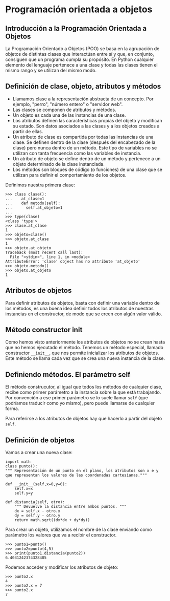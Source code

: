 # Programación orientada a objetos

## Introducción a la Programación Orientada a Objetos

La Programación Orientado a Objetos (POO) se basa en la agrupación de objetos de distintas clases que interactúan entre sí y que, en conjunto, consiguen que un programa cumpla su propósito. En Python cualquier elemento del lenguaje pertenece a una clase y todas las clases tienen el mismo rango y se utilizan del mismo modo.

## Definición de clase, objeto, atributos y métodos

* Llamamos clase a la representación abstracta de un concepto. Por ejemplo, "perro", "número entero" o "servidor web".
* Las clases se componen de atributos y métodos.
* Un objeto es cada una de las instancias de una clase.
* Los atributos definen las características propias del objeto y modifican su estado. Son datos asociados a las clases y a los objetos creados a partir de ellas.
* Un atributo de clase es compartida por todas las instancias de una clase. Se definen dentro de la clase (después del encabezado de la clase) pero nunca dentro de un método. Este tipo de variables no se utilizan con tanta frecuencia como las variables de instancia.
* Un atributo de objeto se define dentro de un método y pertenece a un objeto determinado de la clase instanciada.
* Los métodos son bloques de código (o funciones) de una clase que se utilizan para definir el comportamiento de los objetos.

Definimos nuestra primera clase:

	>>> class clase():
	...    at_clase=1
	...    def metodo(self):
	...      self.at_objeto=1
	... 
	>>> type(clase)
	<class 'type'>
	>>> clase.at_clase
	1
	>>> objeto=clase()
	>>> objeto.at_clase
	1
	>>> objeto.at_objeto
	Traceback (most recent call last):
	  File "<stdin>", line 1, in <module>
	AttributeError: 'clase' object has no attribute 'at_objeto'
	>>> objeto.metodo()
	>>> objeto.at_objeto
	1

## Atributos de objetos

Para definir atributos de objetos, basta con definir una variable dentro de los métodos, es una buena idea definir todos los atributos de nuestras instancias en el constructor, de modo que se creen con algún valor válido. 

## Método constructor __init__

Como hemos visto anteriormente los atributos de objetos no se crean hasta que no hemos ejecutado el método. Tenemos un método especial, llamado constructor `__init__`, que nos permite inicializar los atributos de objetos. Este método se llama cada vez que se crea una nueva instancia de la clase.

## Definiendo métodos. El parámetro self

El método construcutor, al igual que todos los métodos de cualquier clase, recibe como primer parámetro a la instancia sobre la que está trabajando. Por convención a ese primer parámetro se lo suele llamar `self` (que podríamos traducir como yo mismo), pero puede llamarse de cualquier forma.

Para referirse a los atributos de objetos hay que hacerlo a partir del objeto `self`.

## Definición de objetos

Vamos a crear una nueva clase:

	import math
	class punto():
	""" Representación de un punto en el plano, los atributos son x e y
	que representan los valores de las coordenadas cartesianas."""

	def __init__(self,x=0,y=0):
		self.x=x
		self.y=y

	def distancia(self, otro):
		""" Devuelve la distancia entre ambos puntos. """
		dx = self.x - otro.x
		dy = self.y - otro.y
		return math.sqrt((dx*dx + dy*dy))
		
Para crear un objeto, utilizamos el nombre de la clase enviando como parámetro los valores que va a recibir el constructor.

	>>> punto1=punto()
	>>> punto2=punto(4,5)
	>>> print(punto1.distancia(punto2))
	6.4031242374328485

Podemos acceder y modificar los atributos de objeto:

	>>> punto2.x
	4
	>>> punto2.x = 7
	>>> punto2.x
	7


